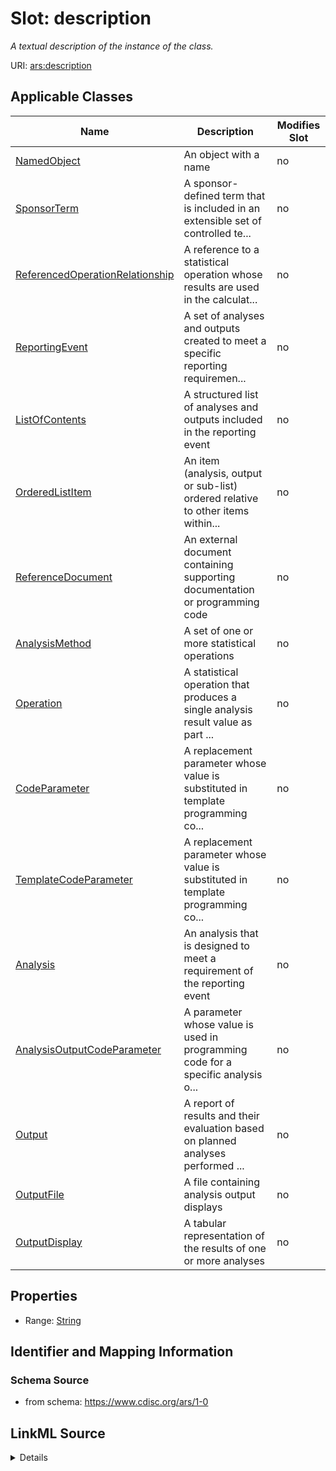 # Slot: description


_A textual description of the instance of the class._



URI: [ars:description](https://www.cdisc.org/ars/1-0/description)



<!-- no inheritance hierarchy -->




## Applicable Classes

| Name | Description | Modifies Slot |
| --- | --- | --- |
[NamedObject](NamedObject.md) | An object with a name |  no  |
[SponsorTerm](SponsorTerm.md) | A sponsor-defined term that is included in an extensible set of controlled te... |  no  |
[ReferencedOperationRelationship](ReferencedOperationRelationship.md) | A reference to a statistical operation whose results are used in the calculat... |  no  |
[ReportingEvent](ReportingEvent.md) | A set of analyses and outputs created to meet a specific reporting requiremen... |  no  |
[ListOfContents](ListOfContents.md) | A structured list of analyses and outputs included in the reporting event |  no  |
[OrderedListItem](OrderedListItem.md) | An item (analysis, output or sub-list) ordered relative to other items within... |  no  |
[ReferenceDocument](ReferenceDocument.md) | An external document containing supporting documentation or programming code |  no  |
[AnalysisMethod](AnalysisMethod.md) | A set of one or more statistical operations |  no  |
[Operation](Operation.md) | A statistical operation that produces a single analysis result value as part ... |  no  |
[CodeParameter](CodeParameter.md) | A replacement parameter whose value is substituted in template programming co... |  no  |
[TemplateCodeParameter](TemplateCodeParameter.md) | A replacement parameter whose value is substituted in template programming co... |  no  |
[Analysis](Analysis.md) | An analysis that is designed to meet a requirement of the reporting event |  no  |
[AnalysisOutputCodeParameter](AnalysisOutputCodeParameter.md) | A parameter whose value is used in programming code for a specific analysis o... |  no  |
[Output](Output.md) | A report of results and their evaluation based on planned analyses performed ... |  no  |
[OutputFile](OutputFile.md) | A file containing analysis output displays |  no  |
[OutputDisplay](OutputDisplay.md) | A tabular representation of the results of one or more analyses |  no  |







## Properties

* Range: [String](String.md)





## Identifier and Mapping Information







### Schema Source


* from schema: https://www.cdisc.org/ars/1-0




## LinkML Source

<details>
```yaml
name: description
description: A textual description of the instance of the class.
from_schema: https://www.cdisc.org/ars/1-0
rank: 1000
alias: description
domain_of:
- NamedObject
- SponsorTerm
- ReferencedOperationRelationship
range: string

```
</details>
